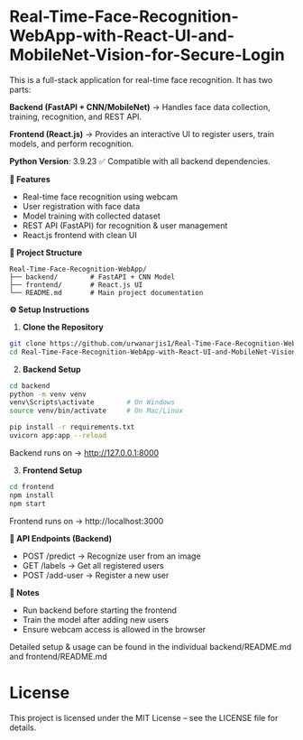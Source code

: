 # Real-Time-Face-Recognition-WebApp-with-React-UI-and-MobileNet-Vision-for-Secure-Login

This is a full-stack application for real-time face recognition.
It has two parts:

**Backend (FastAPI + CNN/MobileNet)** → Handles face data collection, training, recognition, and REST API.

**Frontend (React.js)** → Provides an interactive UI to register users, train models, and perform recognition.

**Python Version**: 3.9.23 ✅ Compatible with all backend dependencies.

**🚀 Features**

* Real-time face recognition using webcam
* User registration with face data
* Model training with collected dataset
* REST API (FastAPI) for recognition & user management
* React.js frontend with clean UI

**📂 Project Structure**
~~~text
Real-Time-Face-Recognition-WebApp/
├── backend/        # FastAPI + CNN Model
├── frontend/       # React.js UI
└── README.md       # Main project documentation
~~~

**⚙️ Setup Instructions**

1. **Clone the Repository**
  ```bash 
  git clone https://github.com/urwanarjis1/Real-Time-Face-Recognition-WebApp-with-React-UI-and-MobileNet-Vision-for-Secure-Login
  cd Real-Time-Face-Recognition-WebApp-with-React-UI-and-MobileNet-Vision-for-Secure-Login
  ```
2. **Backend Setup**
  ```bash 
  cd backend
  python -m venv venv
  venv\Scripts\activate        # On Windows
  source venv/bin/activate     # On Mac/Linux

  pip install -r requirements.txt
  uvicorn app:app --reload
  ```
Backend runs on → http://127.0.0.1:8000

3. **Frontend Setup**

  ```bash 
  cd frontend
  npm install
  npm start
  ```
Frontend runs on → http://localhost:3000

**🔗 API Endpoints (Backend)**

* POST /predict → Recognize user from an image
* GET /labels → Get all registered users
* POST /add-user → Register a new user

**📌 Notes**

* Run backend before starting the frontend
* Train the model after adding new users
* Ensure webcam access is allowed in the browser

Detailed setup & usage can be found in the individual backend/README.md and frontend/README.md

# License

This project is licensed under the MIT License – see the LICENSE file for details.